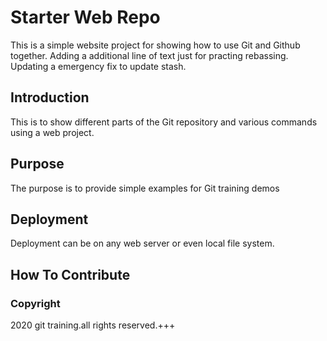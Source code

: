 # Starter Web Repo

This is a simple website project for showing how to use Git and Github together. Adding a additional line of text just for practing rebassing. Updating a emergency fix to update stash.

## Introduction

This is to show different parts of the Git repository and various commands using a web project.

## Purpose

The purpose is to provide simple examples for Git training demos

## Deployment

Deployment can be on any web server or even local file system.

## How To Contribute

### Copyright

2020 git training.all rights reserved.+++

